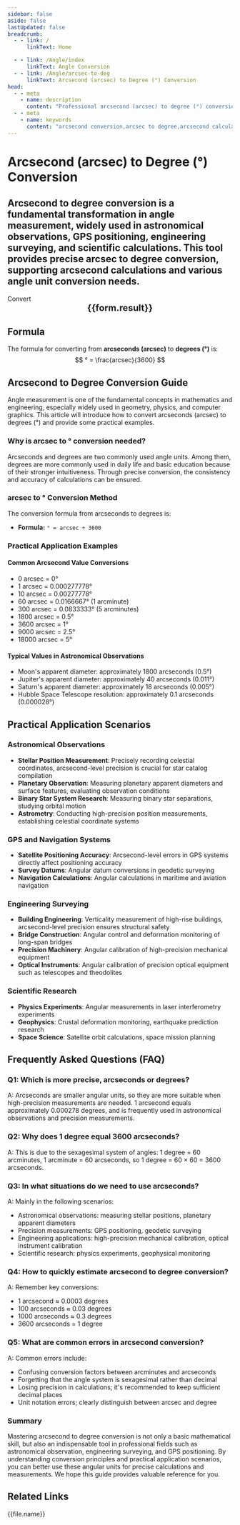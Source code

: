 ```yaml
---
sidebar: false
aside: false
lastUpdated: false
breadcrumb:
  - - link: /
      linkText: Home

  - - link: /Angle/index
      linkText: Angle Conversion
  - - link: /Angle/arcsec-to-deg
      linkText: Arcsecond (arcsec) to Degree (°) Conversion
head:
  - - meta
    - name: description
      content: "Professional arcsecond (arcsec) to degree (°) conversion tool, supporting arcsecond calculations and angle unit conversions. Suitable for astronomical observations, GPS positioning, engineering surveying, and other scenarios, providing precise angle conversion formulas and practical guides."
  - - meta
    - name: keywords
      content: "arcsecond conversion,arcsec to degree,arcsecond calculation formula,angle unit conversion,arcsecond equals how many degrees,astronomical observation,GPS positioning,engineering surveying,angle calculator,degrees minutes seconds"
---
```

# Arcsecond (arcsec) to Degree (°) Conversion

Arcsecond to degree conversion is a fundamental transformation in angle measurement, widely used in astronomical observations, GPS positioning, engineering surveying, and scientific calculations. This tool provides precise arcsec to degree conversion, supporting arcsecond calculations and various angle unit conversion needs.
---
<script setup>
import { onMounted, reactive, inject, ref } from 'vue'
import { NButton, NForm, NFormItem, NInput, NInputNumber, NSelect, NCard, useMessage,NGrid ,NGi } from 'naive-ui'
import { defineClientComponent } from 'vitepress'
import { Angle } from '../files';
const convert = inject('convert')

const form = reactive({
  number: null,
  result: '',
  title: 'Arcsecond to Degree Converter'
})

const seoKey = [
  'arcsecond conversion', 'arcsec to degree', 'arcsecond calculation formula', 'angle unit conversion', 'arcsecond equals how many degrees',
  'astronomical observation', 'GPS positioning', 'engineering surveying', 'angle calculator', 'degrees minutes seconds',
  'arcsec to degree', 'arcsecond conversion', 'angle unit converter', 'degree calculation',
  'astronomical measurement', 'GPS positioning', 'engineering survey', 'angle calculator'
]

const convertHandler = () => {
  if (form.number !== null && !isNaN(form.number)) {
    const convertedValue = parseFloat(form.number) / 3600
    form.result = `${form.number}arcsec = ${convertedValue.toFixed(4)}°`
  } else {
    form.result = 'Please enter a valid number.'
  }
}
</script>

<n-card :title="form.title" class="converter-card">
  <n-form size="large" :model="form">
    <n-form-item label="Arcseconds (arcsec)">
      <n-input-number v-model:value="form.number" placeholder="Enter arcseconds" style="width: 100%" />
    </n-form-item>
    <n-form-item>
      <n-button type="info" @click="convertHandler" block>Convert</n-button>
    </n-form-item>
  </n-form>

  <n-card embedded :bordered="false" hoverable style="margin-top: 16px;">
    <template #header>
      <div style="text-align:center;font-size:16px;color:#666;">
        {{form.title}}
      </div>
    </template>
    <div style="text-align:center;font-size:20px;">
      <strong>{{form.result}}</strong>
    </div>
    <template #footer>
      <div style="text-align:center;font-size:12px;color:#999;">
        <span v-for="(keyword, index) in seoKey" :key="index">
          {{keyword}}<span v-if="index < seoKey.length - 1"> | </span>
        </span>
      </div>
    </template>
  </n-card>
</n-card>

## Formula

The formula for converting from **arcseconds (arcsec)** to **degrees (°)** is:
$$ ° = \frac{arcsec}{3600} $$

## Arcsecond to Degree Conversion Guide

Angle measurement is one of the fundamental concepts in mathematics and engineering, especially widely used in geometry, physics, and computer graphics. This article will introduce how to convert arcseconds (arcsec) to degrees (°) and provide some practical examples.

### Why is arcsec to ° conversion needed?

Arcseconds and degrees are two commonly used angle units. Among them, degrees are more commonly used in daily life and basic education because of their stronger intuitiveness. Through precise conversion, the consistency and accuracy of calculations can be ensured.

### arcsec to ° Conversion Method

The conversion formula from arcseconds to degrees is:

- **Formula:** `° = arcsec ÷ 3600`

### Practical Application Examples

#### Common Arcsecond Value Conversions
- 0 arcsec = 0°
- 1 arcsec = 0.000277778°
- 10 arcsec = 0.00277778°
- 60 arcsec = 0.0166667° (1 arcminute)
- 300 arcsec = 0.0833333° (5 arcminutes)
- 1800 arcsec = 0.5°
- 3600 arcsec = 1°
- 9000 arcsec = 2.5°
- 18000 arcsec = 5°

#### Typical Values in Astronomical Observations
- Moon's apparent diameter: approximately 1800 arcseconds (0.5°)
- Jupiter's apparent diameter: approximately 40 arcseconds (0.011°)
- Saturn's apparent diameter: approximately 18 arcseconds (0.005°)
- Hubble Space Telescope resolution: approximately 0.1 arcseconds (0.000028°)

## Practical Application Scenarios

### Astronomical Observations
- **Stellar Position Measurement**: Precisely recording celestial coordinates, arcsecond-level precision is crucial for star catalog compilation
- **Planetary Observation**: Measuring planetary apparent diameters and surface features, evaluating observation conditions
- **Binary Star System Research**: Measuring binary star separations, studying orbital motion
- **Astrometry**: Conducting high-precision position measurements, establishing celestial coordinate systems

### GPS and Navigation Systems
- **Satellite Positioning Accuracy**: Arcsecond-level errors in GPS systems directly affect positioning accuracy
- **Survey Datums**: Angular datum conversions in geodetic surveying
- **Navigation Calculations**: Angular calculations in maritime and aviation navigation

### Engineering Surveying
- **Building Engineering**: Verticality measurement of high-rise buildings, arcsecond-level precision ensures structural safety
- **Bridge Construction**: Angular control and deformation monitoring of long-span bridges
- **Precision Machinery**: Angular calibration of high-precision mechanical equipment
- **Optical Instruments**: Angular calibration of precision optical equipment such as telescopes and theodolites

### Scientific Research
- **Physics Experiments**: Angular measurements in laser interferometry experiments
- **Geophysics**: Crustal deformation monitoring, earthquake prediction research
- **Space Science**: Satellite orbit calculations, space mission planning

## Frequently Asked Questions (FAQ)

### Q1: Which is more precise, arcseconds or degrees?
A: Arcseconds are smaller angular units, so they are more suitable when high-precision measurements are needed. 1 arcsecond equals approximately 0.000278 degrees, and is frequently used in astronomical observations and precision measurements.

### Q2: Why does 1 degree equal 3600 arcseconds?
A: This is due to the sexagesimal system of angles: 1 degree = 60 arcminutes, 1 arcminute = 60 arcseconds, so 1 degree = 60 × 60 = 3600 arcseconds.

### Q3: In what situations do we need to use arcseconds?
A: Mainly in the following scenarios:
- Astronomical observations: measuring stellar positions, planetary apparent diameters
- Precision measurements: GPS positioning, geodetic surveying
- Engineering applications: high-precision mechanical calibration, optical instrument calibration
- Scientific research: physics experiments, geophysical monitoring

### Q4: How to quickly estimate arcsecond to degree conversion?
A: Remember key conversions:
- 1 arcsecond ≈ 0.0003 degrees
- 100 arcseconds ≈ 0.03 degrees
- 1000 arcseconds ≈ 0.3 degrees
- 3600 arcseconds = 1 degree

### Q5: What are common errors in arcsecond conversion?
A: Common errors include:
- Confusing conversion factors between arcminutes and arcseconds
- Forgetting that the angle system is sexagesimal rather than decimal
- Losing precision in calculations; it's recommended to keep sufficient decimal places
- Unit notation errors; clearly distinguish between arcsec and degree

### Summary

Mastering arcsecond to degree conversion is not only a basic mathematical skill, but also an indispensable tool in professional fields such as astronomical observation, engineering surveying, and GPS positioning. By understanding conversion principles and practical application scenarios, you can better use these angular units for precise calculations and measurements. We hope this guide provides valuable reference for you.

## Related Links
<n-grid x-gap="12" :cols="2">
  <n-gi v-for="(file, index) in Angle" :key="index">
    <n-button
      text
      tag="a"
      :href="file.path"
      type="info"
    >
      {{file.name}}
    </n-button>
  </n-gi>
</n-grid>